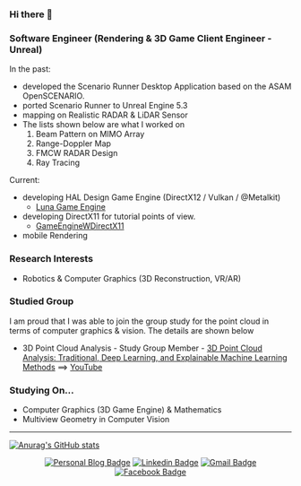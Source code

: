 ### Hi there 👋

### Software Engineer (Rendering & 3D Game Client Engineer - Unreal)
In the past:
- developed the Scenario Runner Desktop Application based on the ASAM OpenSCENARIO.
- ported Scenario Runner to Unreal Engine 5.3
- mapping on Realistic RADAR & LiDAR Sensor
- The lists shown below are what I worked on
  1. Beam Pattern on MIMO Array
  2. Range-Doppler Map
  3. FMCW RADAR Design
  4. Ray Tracing

Current:
- developing HAL Design Game Engine (DirectX12 / Vulkan / @Metalkit)
  - [Luna Game Engine](https://github.com/sjang1594/LunaEngine)
- developing DirectX11 for tutorial points of view.
  - [GameEngineWDirectX11](https://github.com/sjang1594/GameEngineWDirectX11)
- mobile Rendering

### Research Interests
- Robotics & Computer Graphics (3D Reconstruction, VR/AR)

### Studied Group
I am proud that I was able to join the group study for the point cloud in terms of computer graphics & vision. The details are shown below
- 3D Point Cloud Analysis - Study Group Member - [3D Point Cloud Analysis: Traditional, Deep Learning, and Explainable Machine Learning Methods](https://www.amazon.com/3D-Point-Cloud-Analysis_-Traditional_-Deep-Learning_-and-Explainable-Machine-Learning-Methods/dp/3030891798) ==> [YouTube](https://www.youtube.com/watch?v=hgBlCaCIV10&list=PLubUquiqNQdN83-fPBzzViEEqohpdlwk2&index=5)

### Studying On...
- Computer Graphics (3D Game Engine) & Mathematics
- Multiview Geometry in Computer Vision
---

[![Anurag's GitHub stats](https://github-readme-stats.vercel.app/api?username=sjang1594)](https://github.com/sjang1594/github-readme-stats)

<div align=center>
  
[![Personal Blog Badge](http://img.shields.io/badge/-Tech%20blog-black?style=flat-square&logo=github&link=https://sjang1594.github.io/)](https://sjang1594.github.io/)
[![Linkedin Badge](https://img.shields.io/badge/-LinkedIn-blue?style=flat-square&logo=Linkedin&logoColor=white&link=https://https:www.linkedin.com/in/seungho-jang-41b3b9145/)](https://www.linkedin.com/in/seungho-jang-41b3b9145/) 
[![Gmail Badge](https://img.shields.io/badge/-Gmail-d14836?style=flat-square&logo=Gmail&logoColor=white&link=mailto:snugyun01@gmail.com)](mailto:sjang1594@gmail.com)
[![Facebook Badge](https://img.shields.io/badge/facebook-1877f2?style=flat-square&logo=facebook&logoColor=white&link=https://www.facebook.com/sjang1594)](https://www.facebook.com/sjang1594)

</div>
